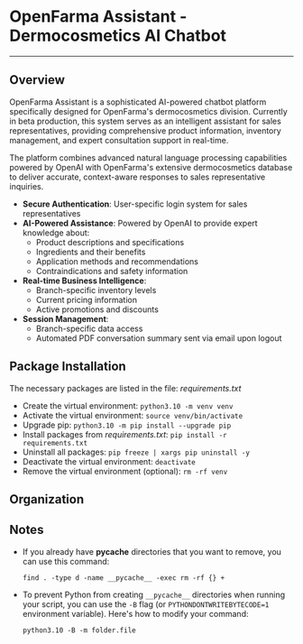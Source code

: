 # OpenFarma Assistant - Dermocosmetics AI Chatbot
---

## Overview
OpenFarma Assistant is a sophisticated AI-powered chatbot platform specifically designed for OpenFarma's dermocosmetics division. Currently in beta production, this system serves as an intelligent assistant for sales representatives, providing comprehensive product information, inventory management, and expert consultation support in real-time.

The platform combines advanced natural language processing capabilities powered by OpenAI with OpenFarma's extensive dermocosmetics database to deliver accurate, context-aware responses to sales representative inquiries.

- **Secure Authentication**: User-specific login system for sales representatives
- **AI-Powered Assistance**: Powered by OpenAI to provide expert knowledge about:
  - Product descriptions and specifications
  - Ingredients and their benefits
  - Application methods and recommendations
  - Contraindications and safety information
- **Real-time Business Intelligence**:
  - Branch-specific inventory levels
  - Current pricing information
  - Active promotions and discounts
- **Session Management**:
  - Branch-specific data access
  - Automated PDF conversation summary sent via email upon logout

## Package Installation
The necessary packages are listed in the file: *requirements.txt*

- Create the virtual environment: `python3.10 -m venv venv`
- Activate the virtual environment: `source venv/bin/activate`
- Upgrade pip: `python3.10 -m pip install --upgrade pip`
- Install packages from *requirements.txt*: `pip install -r requirements.txt`
- Uninstall all packages: `pip freeze | xargs pip uninstall -y`
- Deactivate the virtual environment: `deactivate`
- Remove the virtual environment (optional): `rm -rf venv`

## Organization


## Notes
- If you already have __pycache__ directories that you want to remove, you can use this command:
  ```
  find . -type d -name __pycache__ -exec rm -rf {} +
  ```
- To prevent Python from creating `__pycache__` directories when running your script, you can use the `-B` flag (or `PYTHONDONTWRITEBYTECODE=1` environment variable). Here's how to modify your command:
  ```
  python3.10 -B -m folder.file
  ```

